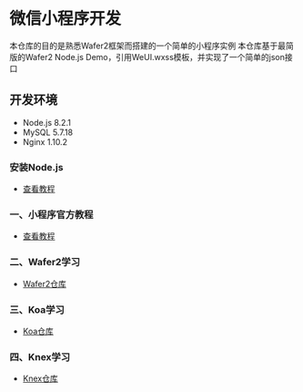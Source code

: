 # 微信小程序开发

本仓库的目的是熟悉Wafer2框架而搭建的一个简单的小程序实例
本仓库基于最简版的Wafer2 Node.js Demo，引用WeUI.wxss模板，并实现了一个简单的json接口

## 开发环境

-  Node.js 8.2.1
-  MySQL 5.7.18
-  Nginx 1.10.2

### 安装Node.js

  - [查看教程](https://www.liaoxuefeng.com/wiki/001434446689867b27157e896e74d51a89c25cc8b43bdb3000/00143450141843488beddae2a1044cab5acb5125baf0882000)

### 一、小程序官方教程

  - [查看教程](https://mp.weixin.qq.com/debug/wxadoc/dev/index.html?t=2018228)

### 二、Wafer2学习

  - [Wafer2仓库](https://github.com/tencentyun/wafer2-quickstart)

### 三、Koa学习

  - [Koa仓库](https://github.com/koajs/koa)
 
### 四、Knex学习

  - [Knex仓库](https://github.com/tgriesser/knex)
